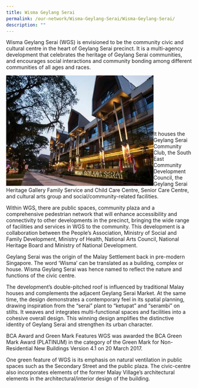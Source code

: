 ```yaml
---
title: Wisma Geylang Serai
permalink: /our-network/Wisma-Geylang-Serai/Wisma-Geylang-Serai/
description: ""
---
```


Wisma Geylang Serai (WGS) is envisioned to be the community civic and cultural centre in the heart of Geylang Serai precinct. It is a multi-agency development that celebrates the heritage of Geylang Serai communities, and encourages social interactions and community bonding among different communities of all ages and races.

<img style="height:300px;width:400px"  align="left" src="/images/Our%20Network/WGS/wgs-website-01309528700a1d6b0c895eff0000f6c7a3.png"><br><br><br><br><br><br><br><br>

It houses the Geylang Serai Community Club, the South East Community Development Council, the Geylang Serai Heritage Gallery Family Service and Child Care Centre, Senior Care Centre, and cultural arts group and social/community-related facilities. 



Within WGS, there are public spaces, community plaza and a comprehensive pedestrian network that will enhance accessibility and connectivity to other developments in the precinct, bringing the wide range of facilities and services in WGS to the community.  This development is a collaboration between the People’s Association, Ministry of Social and Family Development, Ministry of Health, National Arts Council, National Heritage Board and Ministry of National Development.

Geylang Serai was the origin of the Malay Settlement back in pre-modern Singapore. The word ‘Wisma’ can be translated as a building, complex or house. Wisma Geylang Serai was hence named to reflect the nature and functions of the civic centre.

The development’s double-pitched roof is influenced by traditional Malay houses and complements the adjacent Geylang Serai Market. At the same time, the design demonstrates a contemporary feel in its spatial planning, drawing inspiration from the “serai” plant to “ketupat” and “serambi” on stilts. It weaves and integrates multi-functional spaces and facilities into a cohesive overall design. This winning design amplifies the distinctive identity of Geylang Serai and strengthen its urban character.

BCA Award and Green Mark Features
WGS was awarded the BCA Green Mark Award (PLATINUM) in the category of the Green Mark for Non-Residential New Buildings Version 4.1 on 20 March 2017.

One green feature of WGS is its emphasis on natural ventilation in public spaces such as the Secondary Street and the public plaza. The civic-centre also incorporates elements of the former Malay Village’s architectural elements in the architectural/interior design of the building.